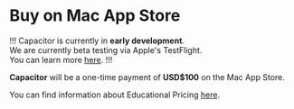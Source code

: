 # Buy on Mac App Store

!!!
Capacitor is currently in **early development**.<br />
We are currently beta testing via Apple's TestFlight.<br />
You can learn more [here](/how-to-use/).
!!!

**Capacitor** will be a one-time payment of **USD$100** on the Mac App Store.

You can find information about Educational Pricing [here](/educational/).

<!--
> [:icon-desktop-download: **Buy on the Mac App Store**](https://apps.apple.com/us/app/capacitor/id6476943059)
-->